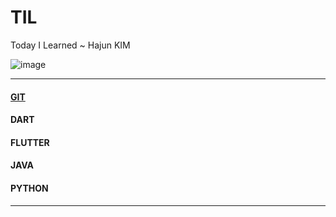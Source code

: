 # TIL

Today I Learned ~ Hajun KIM

![image](https://github.com/algochemy/TIL/assets/152131529/d1204889-5955-4d46-b240-0020df6d6329)

<hr/>  

#### [GIT](https://github.com/algochemy/TIL/tree/main/git)

#### DART

#### FLUTTER

#### JAVA

#### PYTHON  

<hr/>
